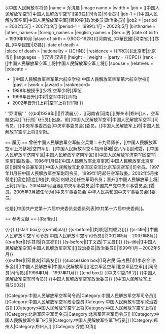 {{中国人民解放军将领
|name = 乔清晨
|image name = 
|width = 
|job = [[中国人民解放军空军|中国人民解放军空军]]第9任[[司令员|司令员]]
|job-1 = [[中国人民解放军空军|中国人民解放军空军]]第10任[[政治委员|政治委员]]
|job2 = 
|period = 2002年5月 - 2007年9月
|period-1 = 1999年1月 - 2002年5月
|birthname = 
|other_names = 
|foreign_names =
|english_names =
|Sex = 男
|date of birth = 1939年10月
|place of birth = {{ROC-1928}}[[河南省_(中華民國)|河南省]][[郑县_(中华民国)|郑县]]
|date of death =  
|place of death = 
|nationality = {{CHN}}
|residence = {{PRC}}[[北京市|北京市]]
|languages = [[汉语|汉语]]
|height = 
|weight = 
|party = {{CPC}}
|rank = [[中国人民解放军空军上将|中国人民解放军空军上将]]
|spouse = 
|relatives = 
|educate = 
* [[中国人民解放军空军第六航空学校|中国人民解放军空军第六航空学校]]
|past = 
|work =
|award = 
|rankrecord= 
* 1988年被授予[[少将|空军少将]]军衔
* 1996年晋升[[中将|空军中将]]军衔
* 2002年晋升[[上将|空军上将]]军衔
}}

'''乔清晨'''（{{bd|1939年||||乔清晨}}），[[河南省|河南]][[郑州市|郑州]]人，空军航空兵[[飞行员|飞行员]]出身。前[[中国人民解放军空军|中国人民解放军空军]]司令员、[[中央军事委员会|中央军事委员会]]委员。[[中国人民解放军上将|中国人民解放军空军上将]]军衔。

== 履历 ==
曾任中国人民解放军空军航空兵第二十九师师长，[[中国人民解放军空军上海基地|空四军]]、[[中国人民解放军空军福州基地|空八军]]副政委，[[中国人民解放军济南军区|中国人民解放军济南军区]][[中国人民解放军济南军区空军|空军]]副政委。1996年1月任[[中国人民解放军北京军区|中国人民解放军北京军区]]副司令员兼军区[[中国人民解放军北京军区空军|北京军区空军]]司令员。1997年11月任中国人民解放军空军副司令员。1999年1月起任空军政委。2002年5月接替患[[癌症|癌症]]的[[刘顺尧|刘顺尧]]任空军司令员；晋升[[中国人民解放军上将|上将]]军衔。2004年9月当选[[中央军事委员会|中国共产党中央军事委员会]]委员。2005年3月被任命为[[中央军事委员会|中华人民共和国中央军事委员会]]委员。

他是[[中国共产党第十六届中央委员会委员列表|中共第十六屆中央委員]]。

== 参考文献 ==
{{Reflist}}

{{-}}
{{start box}}
{{s-mil|pla}}
{{s-before|[[刘顺尧|刘顺尧]]}}
{{s-title|[[中国人民解放军空军司令员|中国人民解放军空军司令员]]|2002年5月－2007年8月}}
{{s-after|[[许其亮|许其亮]]}}
{{s-before|[[丁文昌|丁文昌]]}}
{{s-title|[[中国人民解放军空军|中国人民解放军空军]][[政治委员|政治委员]]|1999年1月－2002年5月}}  
{{s-after|[[邓昌友|邓昌友]]}}
{{succession box|[[马占民|马占民]]|[[李永金|李永金]]|[[中国人民解放军|中国人民解放军]][[北京军区空军|北京军区空军]][[司令员|司令员]]|1996年1月－1997年11月}}
{{end box}}
{{中央军委/16.2}}
{{中国人民解放军空军司令员}}
{{中国人民解放军空军政治委员}}
{{中国人民解放军上将/2002}}

[[Category:中国人民解放军空军司令员|Category:中国人民解放军空军司令员]]
[[Category:中国人民解放军空军政治委员|Category:中国人民解放军空军政治委员]]
[[Category:中国人民解放军空军上将|Category:中国人民解放军空军上将]]
[[Category:北京军区空军司令员|Category:北京军区空军司令员]]
[[Category:中国人民解放军空军飞行员|Category:中国人民解放军空军飞行员]]
[[Category:郑州人|Category:郑州人]]
[[Category:乔姓|Q清]]